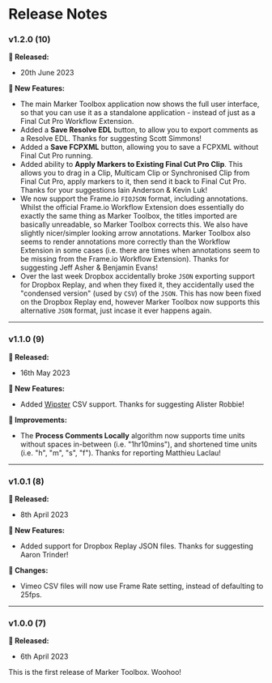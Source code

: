 # Release Notes

### v1.2.0 (10)

**🎉 Released:**
- 20th June 2023

**🥳 New Features:**
- The main Marker Toolbox application now shows the full user interface, so that you can use it as a standalone application - instead of just as a Final Cut Pro Workflow Extension.
- Added a **Save Resolve EDL** button, to allow you to export comments as a Resolve EDL. Thanks for suggesting Scott Simmons!
- Added a **Save FCPXML** button, allowing you to save a FCPXML without Final Cut Pro running.
- Added ability to **Apply Markers to Existing Final Cut Pro Clip**. This allows you to drag in a Clip, Multicam Clip or Synchronised Clip from Final Cut Pro, apply markers to it, then send it back to Final Cut Pro. Thanks for your suggestions Iain Anderson & Kevin Luk!
- We now support the Frame.io `FIOJSON` format, including annotations. Whilst the official Frame.io Workflow Extension does essentially do exactly the same thing as Marker Toolbox, the titles imported are basically unreadable, so Marker Toolbox corrects this. We also have slightly nicer/simpler looking arrow annotations. Marker Toolbox also seems to render annotations more correctly than the Workflow Extension in some cases (i.e. there are times when annotations seem to be missing from the Frame.io Workflow Extension). Thanks for suggesting Jeff Asher & Benjamin Evans!
- Over the last week Dropbox accidentally broke `JSON` exporting support for Dropbox Replay, and when they fixed it, they accidentally used the "condensed version" (used by `CSV`) of the `JSON`. This has now been fixed on the Dropbox Replay end, however Marker Toolbox now supports this alternative `JSON` format, just incase it ever happens again.

---

### v1.1.0 (9)

**🎉 Released:**
- 16th May 2023

**🥳 New Features:**
- Added [Wipster](https://www.wipster.io) CSV support. Thanks for suggesting Alister Robbie!

**🔨 Improvements:**
- The **Process Comments Locally** algorithm now supports time units without spaces in-between (i.e. "1hr10mins"), and shortened time units (i.e. "h", "m", "s", "f"). Thanks for reporting Matthieu Laclau!

---

### v1.0.1 (8)

**🎉 Released:**
- 8th April 2023

**🥳 New Features:**
- Added support for Dropbox Replay JSON files. Thanks for suggesting Aaron Trinder!

**🔨 Changes:**
- Vimeo CSV files will now use Frame Rate setting, instead of defaulting to 25fps.

---

### v1.0.0 (7)

**🎉 Released:**
- 6th April 2023

This is the first release of Marker Toolbox. Woohoo!